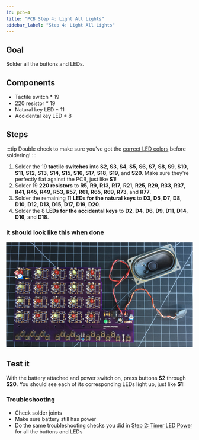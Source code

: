```yaml
---
id: pcb-4
title: "PCB Step 4: Light All Lights"
sidebar_label: "Step 4: Light All Lights"
---
```


## Goal

Solder all the buttons and LEDs.

## Components

- Tactile switch \* 19
- 220 resistor \* 19
- Natural key LED \* 11
- Accidental key LED \* 8

## Steps

:::tip
Double check to make sure you've got the [correct LED colors](pcb-0#leds) before soldering!
:::

1. Solder the 19 **tactile switches** into **S2**, **S3**, **S4**, **S5**, **S6**, **S7**, **S8**, **S9**, **S10**, **S11**, **S12**, **S13**, **S14**, **S15**, **S16**, **S17**, **S18**, **S19**, and **S20**. Make sure they're perfectly flat against the PCB, just like **S1**!
2. Solder 19 **220 resistors** to **R5**, **R9**, **R13**, **R17**, **R21**, **R25**, **R29**, **R33**, **R37**, **R41**, **R45**, **R49**, **R53**, **R57**, **R61**, **R65**, **R69**, **R73**, and **R77**.
3. Solder the remaining 11 **LEDs for the natural keys** to **D3**, **D5**, **D7**, **D8**, **D10**, **D12**, **D13**, **D15**, **D17**, **D19**, **D20**.
4. Solder the 8 **LEDs for the accidental keys** to **D2**, **D4**, **D6**, **D9**, **D11**, **D14**, **D16**, and **D18**.

### It should look like this when done

[![It should look like this when done](/img/pcb-4.jpg)](/img/pcb-4.jpg)

## Test it

With the battery attached and power switch on, press buttons **S2** through **S20**. You should see each of its corresponding LEDs light up, just like **S1**!

### Troubleshooting

- Check solder joints
- Make sure battery still has power
- Do the same troubleshooting checks you did in [Step 2: Timer LED Power](pcb-2#troubleshooting) for all the buttons and LEDs

